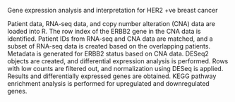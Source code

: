 Gene expression analysis and interpretation for HER2 +ve breast cancer

Patient data, RNA-seq data, and copy number alteration (CNA) data are loaded into R.
The row index of the ERBB2 gene in the CNA data is identified.
Patient IDs from RNA-seq and CNA data are matched, and a subset of RNA-seq data is created based on the overlapping patients.
Metadata is generated for ERBB2 status based on CNA data.
DESeq2 objects are created, and differential expression analysis is performed.
Rows with low counts are filtered out, and normalization using DESeq is applied.
Results and differentially expressed genes are obtained.
KEGG pathway enrichment analysis is performed for upregulated and downregulated genes.
